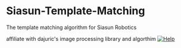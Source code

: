 # Siasun-Template-Matching
The template matching algorithm for Siasun Robotics

affiliate with dajuric's image processing library and algorthim 
 <a href="https://github.com/dajuric/accord-net-extensions/raw/master/Deployment/Documentation/Help/Accord.NET%20Extensions%20Documentation.chm"> 
 <img src="https://img.shields.io/badge/Help-download-yellow.svg?style=flat-square" alt="Help"/>  </a>
